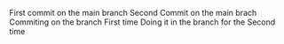 First commit on the main branch
Second Commit on the main brach
Commiting on the branch First time
Doing it in the branch for the Second time
